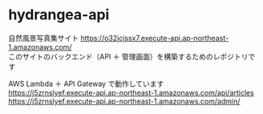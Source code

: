 # hydrangea-api

自然風景写真集サイト https://o32icjssx7.execute-api.ap-northeast-1.amazonaws.com/  
このサイトのバックエンド（API ＋ 管理画面）を構築するためのレポジトリです  
  
AWS Lambda ＋ API Gateway で動作しています  
https://j5zrnslyef.execute-api.ap-northeast-1.amazonaws.com/api/articles  
https://j5zrnslyef.execute-api.ap-northeast-1.amazonaws.com/admin/

